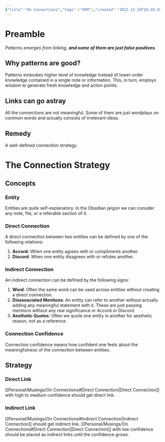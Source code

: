```yaml
---
{"title":"On Connections","tags":["PKM"],"created":"2022-12-29T10:18:38+06:00","updated":"2023-02-19T14:10:37+06:00","location":"Banani, Dhaka","dg-publish":true,"dg-note-icon":2,"permalink":"/personal/musings/on-connections/","dgPassFrontmatter":true,"noteIcon":2}
---
```


# Preamble
*Patterns emerges from linking, **and some of them are just false positives**.*

## Why patterns are good?
Patterns embodies higher level of knowledge instead of lower-order knowledge contained in a single note or information. This, in turn, employs wisdom to generate fresh knowledge and action points.

## Links can go astray
All the connections are not meaningful. Some of them are just wordplays on common words and actually consists of irrelevant ideas.

## Remedy
A well-defined connection strategy.

# The Connection Strategy

## Concepts

### Entity
Entities are quite self-explanatory. In the Obsidian jargon we can consider any note, file, or a referable section of it.

### Direct Connection
A direct connection between two entities can be defined by one of the following relations:
1. **Accord:** When one entity agrees with or compliments another.
2. **Discord**: When one entity disagrees with or refutes another.

### Indirect Connection
An indirect connection can be defined by the following signs:
1. **Word**: Often the same word can be used across entities without creating a direct connection.
2. **Disassociated Mentions**: An entity can refer to another without actually adding any meaningful statement with it. These are just passing mentions without any real significance or Accord or Discord.
3. **Aesthetic Quotes**: Often we quote one entity in another for aesthetic reason, not as a reference.

### Connection Confidence
Connection confidence means how confident one feels about the meaningfulness of the connection between entities.
## Strategy

### Direct Link
[[Personal/Musings/On Connections#Direct Connection\|Direct Connection]] with high to medium confidence should get direct link.

### Indirect Link
[[Personal/Musings/On Connections#Indirect Connection\|Indirect Connection]] should get indirect link.
[[Personal/Musings/On Connections#Direct Connection\|Direct Connection]] with low confidence should be placed as indirect links until the confidence grows.